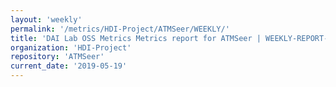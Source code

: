 ```yaml
---
layout: 'weekly'
permalink: '/metrics/HDI-Project/ATMSeer/WEEKLY/'
title: 'DAI Lab OSS Metrics Metrics report for ATMSeer | WEEKLY-REPORT-2019-05-19'
organization: 'HDI-Project'
repository: 'ATMSeer'
current_date: '2019-05-19'
---
```

